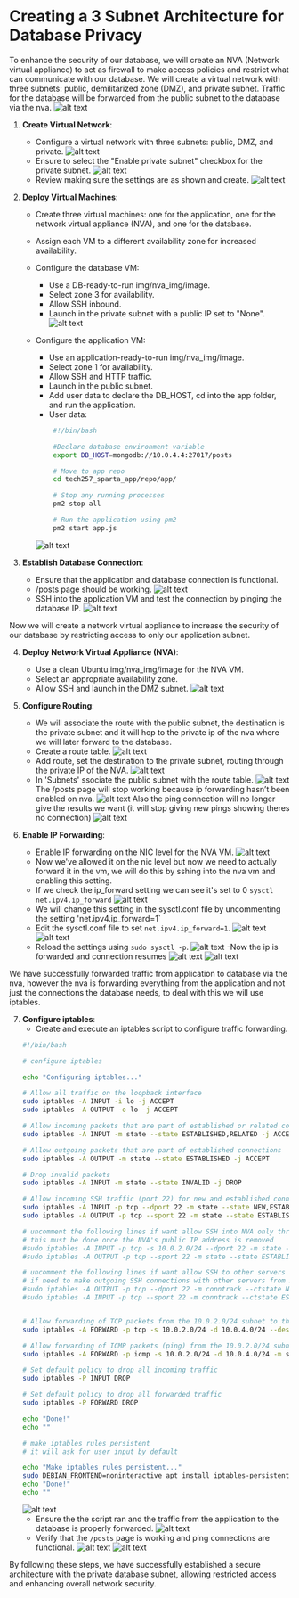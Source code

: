 # Creating a 3 Subnet Architecture for Database Privacy

To enhance the security of our database, we will create an NVA (Network virtual appliance) to act as firewall to make access policies and restrict what can communicate with our database. We will create a virtual network with three subnets: public, demilitarized zone (DMZ), and private subnet. Traffic for the database will be forwarded from the public subnet to the database via the nva.
![alt text](img/nva_img/image-30.png)

1. **Create Virtual Network**:
   - Configure a virtual network with three subnets: public, DMZ, and private.
   ![alt text](img/nva_img/image.png)
   - Ensure to select the "Enable private subnet" checkbox for the private subnet.
   ![alt text](img/nva_img/image-1.png)
   - Review making sure the settings are as shown and create.
   ![alt text](img/nva_img/image-2.png)

2. **Deploy Virtual Machines**:
   - Create three virtual machines: one for the application, one for the network virtual appliance (NVA), and one for the database.
   - Assign each VM to a different availability zone for increased availability.
   - Configure the database VM:
     - Use a DB-ready-to-run img/nva_img/image.
     - Select zone 3 for availability.
     - Allow SSH inbound.
     - Launch in the private subnet with a public IP set to "None".
     ![alt text](img/nva_img/image-3.png)
   - Configure the application VM:
     - Use an application-ready-to-run img/nva_img/image.
     - Select zone 1 for availability.
     - Allow SSH and HTTP traffic.
     - Launch in the public subnet.
     - Add user data to declare the DB_HOST, cd into the app folder, and run the application.
     - User data: 
       ```bash
        #!/bin/bash

        #Declare database environment variable
        export DB_HOST=mongodb://10.0.4.4:27017/posts

        # Move to app repo
        cd tech257_sparta_app/repo/app/

        # Stop any running processes
        pm2 stop all

        # Run the application using pm2
        pm2 start app.js
        ```

     ![alt text](img/nva_img/image-4.png)

3. **Establish Database Connection**:
   - Ensure that the application and database connection is functional.
   - /posts page should be working.
   ![alt text](img/nva_img/image-5.png)
   - SSH into the application VM and test the connection by pinging the database IP.
   ![alt text](img/nva_img/image-6.png)

Now we will create a network virtual appliance to increase the security of our database by restricting access to only our application subnet.

4. **Deploy Network Virtual Appliance (NVA)**:
   - Use a clean Ubuntu img/nva_img/image for the NVA VM.
   - Select an appropriate availability zone.
   - Allow SSH and launch in the DMZ subnet.
   ![alt text](img/nva_img/image-7.png)

5. **Configure Routing**:
   - We will associate the route with the     public subnet, the destination is the private subnet and it will hop to the private ip of the nva where we will later forward to the database.
   - Create a route table.
   ![alt text](img/nva_img/image-8.png)
   - Add route, set the destination to the private subnet, routing through the private IP of the NVA.
   ![alt text](img/nva_img/image-9.png) 
   - In 'Subnets' ssociate the public subnet with the route table.
   ![alt text](img/nva_img/image-10.png) 
The /posts page will stop working because ip forwarding hasn’t been enabled on nva.
![alt text](img/nva_img/image-11.png)
Also the ping connection will no longer give the results we want (it will stop giving new pings showing theres no connection)
![alt text](img/nva_img/image-12.png)

6. **Enable IP Forwarding**:
   - Enable IP forwarding on the NIC level for the NVA VM.
  ![alt text](img/nva_img/image-13.png)
   - Now we've allowed it on the nic level but now we need to actually forward it in the vm, we will do this by sshing into the nva vm and enabling this setting.
   - If we check the ip_forward setting we can see it's set to 0 `sysctl net.ipv4.ip_forward`
   ![alt text](img/nva_img/image-14.png)
   - We will change this setting in the sysctl.conf file by uncommenting the setting  'net.ipv4.ip_forward=1`
   - Edit the sysctl.conf file to set `net.ipv4.ip_forward=1`.
   ![alt text](img/nva_img/image-15.png)
   ![alt text](img/nva_img/image-16.png)
   - Reload the settings using `sudo sysctl -p`.
   ![alt text](img/nva_img/image-17.png)
   -Now the ip is forwarded and connection resumes
   ![alt text](img/nva_img/image-18.png)
   ![alt text](img/nva_img/image-19.png)

We have successfully forwarded traffic from application to database via the nva, however the nva is forwarding everything from the application and not just the connections the database needs, to deal with this we will use iptables.

7. **Configure iptables**:
   - Create and execute an iptables script to configure traffic forwarding.
    ```bash
    #!/bin/bash

    # configure iptables

    echo "Configuring iptables..."

    # Allow all traffic on the loopback interface
    sudo iptables -A INPUT -i lo -j ACCEPT
    sudo iptables -A OUTPUT -o lo -j ACCEPT

    # Allow incoming packets that are part of established or related connections
    sudo iptables -A INPUT -m state --state ESTABLISHED,RELATED -j ACCEPT

    # Allow outgoing packets that are part of established connections
    sudo iptables -A OUTPUT -m state --state ESTABLISHED -j ACCEPT

    # Drop invalid packets
    sudo iptables -A INPUT -m state --state INVALID -j DROP

    # Allow incoming SSH traffic (port 22) for new and established connections
    sudo iptables -A INPUT -p tcp --dport 22 -m state --state NEW,ESTABLISHED -j ACCEPT
    sudo iptables -A OUTPUT -p tcp --sport 22 -m state --state ESTABLISHED -j ACCEPT

    # uncomment the following lines if want allow SSH into NVA only through the public subnet (app VM as a jumpbox)
    # this must be done once the NVA's public IP address is removed
    #sudo iptables -A INPUT -p tcp -s 10.0.2.0/24 --dport 22 -m state --state NEW,ESTABLISHED -j ACCEPT
    #sudo iptables -A OUTPUT -p tcp --sport 22 -m state --state ESTABLISHED -j ACCEPT

    # uncomment the following lines if want allow SSH to other servers using the NVA as a jumpbox
    # if need to make outgoing SSH connections with other servers from NVA
    #sudo iptables -A OUTPUT -p tcp --dport 22 -m conntrack --ctstate NEW,ESTABLISHED -j ACCEPT
    #sudo iptables -A INPUT -p tcp --sport 22 -m conntrack --ctstate ESTABLISHED -j ACCEPT


    # Allow forwarding of TCP packets from the 10.0.2.0/24 subnet to the 10.0.4.0/24 subnet on port 27017 (MongoDB)
    sudo iptables -A FORWARD -p tcp -s 10.0.2.0/24 -d 10.0.4.0/24 --destination-port 27017 -m tcp -j ACCEPT

    # Allow forwarding of ICMP packets (ping) from the 10.0.2.0/24 subnet to the 10.0.4.0/24 subnet
    sudo iptables -A FORWARD -p icmp -s 10.0.2.0/24 -d 10.0.4.0/24 -m state --state NEW,ESTABLISHED -j ACCEPT

    # Set default policy to drop all incoming traffic
    sudo iptables -P INPUT DROP

    # Set default policy to drop all forwarded traffic
    sudo iptables -P FORWARD DROP

    echo "Done!"
    echo ""

    # make iptables rules persistent
    # it will ask for user input by default

    echo "Make iptables rules persistent..."
    sudo DEBIAN_FRONTEND=noninteractive apt install iptables-persistent -y
    echo "Done!"
    echo ""
    ```
    ![alt text](img/nva_img/image-20.png)
   - Ensure the the script ran and the traffic from the application to the database is properly forwarded.
   ![alt text](img/nva_img/image-21.png)
   - Verify that the `/posts` page is working and ping connections are functional.
  ![alt text](img/nva_img/image-22.png)
  ![alt text](img/nva_img/image-23.png)

By following these steps, we have successfully established a secure architecture with the private database subnet, allowing restricted access and enhancing overall network security.
